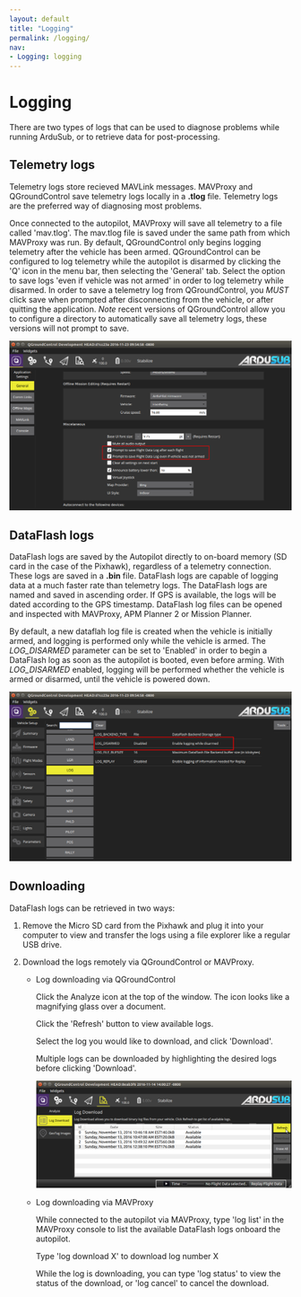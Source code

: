 ```yaml
---
layout: default
title: "Logging"
permalink: /logging/
nav:
- Logging: logging
---
```


# Logging

There are two types of logs that can be used to diagnose problems while running ArduSub, or to retrieve data for post-processing.

## Telemetry logs

Telemetry logs store recieved MAVLink messages. MAVProxy and QGroundControl save telemetry logs locally in a **.tlog** file. Telemetry logs are the preferred way of diagnosing most problems.

Once connected to the autopilot, MAVProxy will save all telemetry to a file called 'mav.tlog'. The mav.tlog file is saved under the same path from which MAVProxy was run. By default, QGroundControl only begins logging telemetry after the vehicle has been armed. QGroundControl can be configured to log telemetry while the autopilot is disarmed by clicking the 'Q' icon in the menu bar, then selecting the 'General' tab. Select the option to save logs 'even if vehicle was not armed' in order to log telemetry while disarmed. In order to save a telemetry log from QGroundControl, you *MUST* click save when prompted after disconnecting from the vehicle, or after quitting the application. *Note* recent versions of QGroundControl allow you to configure a directory to automatically save all telemetry logs, these versions will not prompt to save.

<img src="/images/log-disarmed-qgc.png" class="img-responsive img-center" style="max-height:400px;">

## DataFlash logs

DataFlash logs are saved by the Autopilot directly to on-board memory (SD card in the case of the Pixhawk), regardless of a telemetry connection. These logs are saved in a **.bin** file. DataFlash logs are capable of logging data at a much faster rate than telemetry logs. The DataFlash logs are named and saved in ascending order. If GPS is available, the logs will be dated according to the GPS timestamp. DataFlash log files can be opened and inspected with MAVProxy, APM Planner 2 or Mission Planner.

By default, a new dataflah log file is created when the vehicle is initially armed, and logging is performed only while the vehicle is armed. The *LOG_DISARMED* parameter can be set to 'Enabled' in order to begin a DataFlash log as soon as the autopilot is booted, even before arming. With *LOG_DISARMED* enabled, logging will be performed whether the vehicle is armed or disarmed, until the vehicle is powered down.

<img src="/images/log-disarmed.png" class="img-responsive img-center" style="max-height:400px;">

## Downloading

DataFlash logs can be retrieved in two ways:

1. Remove the Micro SD card from the Pixhawk and plug it into your computer to view and transfer the logs using a file explorer like a regular USB drive.

2. Download the logs remotely via QGroundControl or MAVProxy.

	- Log downloading via QGroundControl

		Click the Analyze icon at the top of the window. The icon looks like a magnifying glass over a document.

		Click the 'Refresh' button to view available logs.

		Select the log you would like to download, and click 'Download'.

		Multiple logs can be downloaded by highlighting the desired logs before clicking 'Download'.

		<img src="/images/log-download.png" class="img-responsive img-center" style="max-height:400px;">

	- Log downloading via MAVProxy

		While connected to the autopilot via MAVProxy, type 'log list' in the MAVProxy console to list the available DataFlash logs onboard the autopilot.

		Type 'log download X' to download log number X

		While the log is downloading, you can type 'log status' to view the status of the download, or 'log cancel' to cancel the download.
